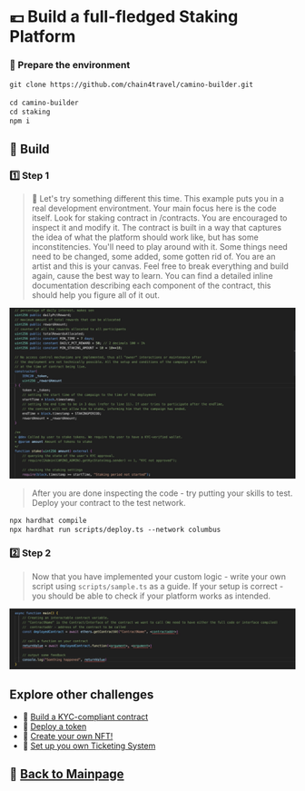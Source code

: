 # 💶 Build a full-fledged Staking Platform

### 🏁 Prepare the environment

```
git clone https://github.com/chain4travel/camino-builder.git

cd camino-builder
cd staking
npm i
```

## 🌳 Build

### 1️⃣ Step 1

> 🔧 Let's try something different this time. This example puts you in a real development environtment. Your main focus here is the code itself. Look for staking contract in /contracts. You are encouraged to inspect it and modify it. The contract is built in a way that captures the idea of what the platform should work like, but has some inconstitencies. You'll need to play around with it. Some things need need to be changed, some added, some gotten rid of. You are an artist and this is your canvas. Feel free to break everything and build again, cause the best way to learn.
You can find a detailed inline documentation describing each component of the contract, this should help you figure all of it out.

![image](https://github.com/juuroudojo/toolsReal/blob/main/images/Image%2031.08.2023%20at%2023.22.jpeg)

> After you are done inspecting the code - try putting your skills to test. Deploy your contract to the test network.

```
npx hardhat compile
npx hardhat run scripts/deploy.ts --network columbus
```

### 2️⃣ Step 2

> Now that you have implemented your custom logic - write your own script using `scripts/sample.ts` as a guide. If your setup is correct - you should be able to check if your platform works as intended.

![image](https://github.com/juuroudojo/toolsReal/blob/main/images/Image%2031.08.2023%20at%2023.41.jpeg)




## Explore other challenges
 - 🍇  [Build a KYC-compliant contract](https://github.com/chain4travel/camino-builder/tree/c4t/kyc)
 - 🥝  [Deploy a token](https://github.com/chain4travel/camino-builder/tree/c4t/token)
 - 🍓  [Create your own NFT!](https://github.com/chain4travel/camino-builder/tree/c4t/nft)
 - 🍍  [Set up you own Ticketing System](https://github.com/chain4travel/camino-builder/tree/token-gate/)


## 🎑 [Back to Mainpage](https://github.com/chain4travel/camino-builder)